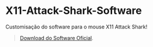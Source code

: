 # X11-Attack-Shark-Software
Customisação do software para o mouse X11 Attack Shark!
<img src="https://imgur.com/a/O3Gd3Jx" alt="">
> [Download do Software Oficial](https://support.attackshark.com/attackshark/ATTACK_SHARK_X11/X11_Mouse.exe?v=2111560435).

